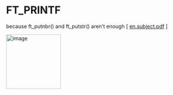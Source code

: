 # FT_PRINTF
 because ft_putnbr() and ft_putstr() aren’t enough [ [en.subject.pdf](https://github.com/cosmo-octopus/FT_PRINTF/files/10948038/en.subject.pdf) ]

<img width="149" alt="image" src="https://user-images.githubusercontent.com/119530584/224475010-d9952dc3-9904-4c11-8fb7-9d5cad4aedd0.png">
